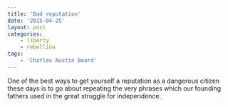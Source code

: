 ```yaml
---
title: 'Bad reputation'
date: '2015-04-25'
layout: post
categories:
    - liberty
    - rebellion
tags:
    - 'Charles Austin Beard'
---
```


One of the best ways to get yourself a reputation as a dangerous citizen these days is to go about repeating the very phrases which our founding fathers used in the great struggle for independence.